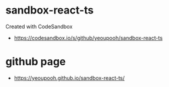 # sandbox-react-ts
Created with CodeSandbox
* https://codesandbox.io/s/github/yeoupooh/sandbox-react-ts

# github page
* https://yeoupooh.github.io/sandbox-react-ts/
